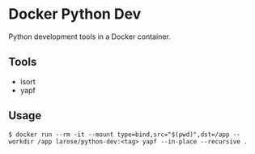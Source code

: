 # Docker Python Dev

Python development tools in a Docker container.

## Tools

- isort
- yapf

## Usage

```
$ docker run --rm -it --mount type=bind,src="$(pwd)",dst=/app --workdir /app larose/python-dev:<tag> yapf --in-place --recursive .
```
